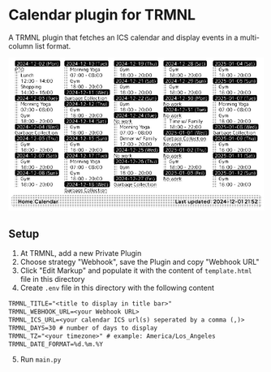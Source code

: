 # Calendar plugin for TRMNL

A TRMNL plugin that fetches an ICS calendar and display events in a multi-column list format.

![screenshot](sample.jpg)

## Setup
1. At TRMNL, add a new Private Plugin
2. Choose strategy "Webhook", save the Plugin and copy "Webhook URL"
3. Click "Edit Markup" and populate it with the content of `template.html` file in this directory
4. Create `.env` file in this directory with the following content
```
TRMNL_TITLE="<title to display in title bar>"
TRMNL_WEBHOOK_URL=<your Webhook URL>
TRMNL_ICS_URL=<your calendar ICS url(s) seperated by a comma (,)>
TRMNL_DAYS=30 # number of days to display
TRMNL_TZ="<your timezone>" # example: America/Los_Angeles
TRMNL_DATE_FORMAT=%d.%m.%Y
```
5. Run `main.py`

